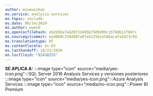 ```yaml
---
author: minewiskan
ms.service: analysis-services
ms.topic: include
ms.date: 06/14/2019
ms.author: owend
ms.openlocfilehash: e62b56a7e420f31085b7505d90c157b8b11fb07c
ms.sourcegitcommit: ead0b8c334d487a07e41256ce5d6acafa2d23c9d
ms.translationtype: HT
ms.contentlocale: es-ES
ms.lasthandoff: 10/22/2020
ms.locfileid: "92438255"
---
```

**SE APLICA A:** :::image type="icon" source="media/yes-icon.png":::SQL Server 2016 Analysis Services y versiones posteriores :::image type="icon" source="media/yes-icon.png":::Azure Analysis Services :::image type="icon" source="media/no-icon.png":::Power BI Premium
